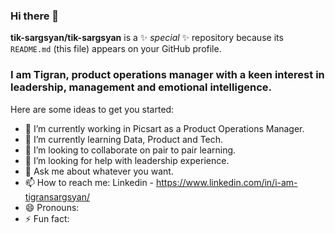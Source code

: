 ### Hi there 👋


**tik-sargsyan/tik-sargsyan** is a ✨ _special_ ✨ repository because its `README.md` (this file) appears on your GitHub profile.

### I am Tigran, product operations manager with a keen interest in leadership, management and emotional intelligence.
Here are some ideas to get you started:

- 🔭 I’m currently working in Picsart as a Product Operations Manager.
- 🌱 I’m currently learning Data, Product and Tech.
- 👯 I’m looking to collaborate on pair to pair learning.
- 🤔 I’m looking for help with leadership experience.
- 💬 Ask me about whatever you want.
- 📫 How to reach me: Linkedin - https://www.linkedin.com/in/i-am-tigransargsyan/
- 😄 Pronouns:
- ⚡ Fun fact:

